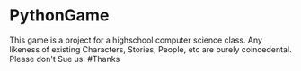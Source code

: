 # PythonGame
This game is a project for a highschool computer science class. Any likeness of existing Characters, Stories, People, etc are purely coincedental.
Please don't Sue us.
#Thanks 
